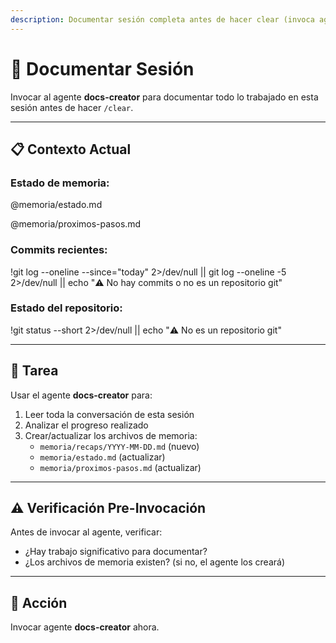 ```yaml
---
description: Documentar sesión completa antes de hacer clear (invoca agente docs-creator)
---
```


# 📝 Documentar Sesión

Invocar al agente **docs-creator** para documentar todo lo trabajado en esta sesión antes de hacer `/clear`.

---

## 📋 Contexto Actual

### Estado de memoria:
@memoria/estado.md

@memoria/proximos-pasos.md

### Commits recientes:
!git log --oneline --since="today" 2>/dev/null || git log --oneline -5 2>/dev/null || echo "⚠️ No hay commits o no es un repositorio git"

### Estado del repositorio:
!git status --short 2>/dev/null || echo "⚠️ No es un repositorio git"

---

## 🎯 Tarea

Usar el agente **docs-creator** para:

1. Leer toda la conversación de esta sesión
2. Analizar el progreso realizado
3. Crear/actualizar los archivos de memoria:
   - `memoria/recaps/YYYY-MM-DD.md` (nuevo)
   - `memoria/estado.md` (actualizar)
   - `memoria/proximos-pasos.md` (actualizar)

---

## ⚠️ Verificación Pre-Invocación

Antes de invocar al agente, verificar:
- ¿Hay trabajo significativo para documentar?
- ¿Los archivos de memoria existen? (si no, el agente los creará)

---

## 🚀 Acción

Invocar agente **docs-creator** ahora.